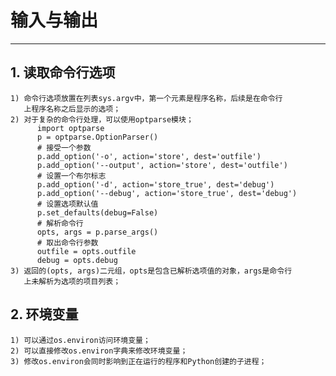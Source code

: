 # **输入与输出**
***

## **1. 读取命令行选项**
    1) 命令行选项放置在列表sys.argv中，第一个元素是程序名称，后续是在命令行
       上程序名称之后显示的选项；
    2) 对于复杂的命令行处理，可以使用optparse模块；
          import optparse
          p = optparse.OptionParser()
          # 接受一个参数
          p.add_option('-o', action='store', dest='outfile')
          p.add_option('--output', action='store', dest='outfile')
          # 设置一个布尔标志
          p.add_option('-d', action='store_true', dest='debug')
          p.add_option('--debug', action='store_true', dest='debug')
          # 设置选项默认值
          p.set_defaults(debug=False)
          # 解析命令行
          opts, args = p.parse_args()
          # 取出命令行参数
          outfile = opts.outfile
          debug = opts.debug
    3) 返回的(opts, args)二元组，opts是包含已解析选项值的对象，args是命令行
       上未解析为选项的项目列表；

## **2. 环境变量**
    1) 可以通过os.environ访问环境变量；
    2) 可以直接修改os.environ字典来修改环境变量；
    3) 修改os.environ会同时影响到正在运行的程序和Python创建的子进程；

